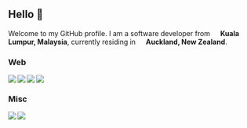 ## Hello 👋
Welcome to my GitHub profile. I am a software developer from <img src="https://hatscripts.github.io/circle-flags/flags/my.svg" width="13"> **Kuala Lumpur, Malaysia**, currently residing in <img src="https://hatscripts.github.io/circle-flags/flags/nz.svg" width="13"> **Auckland, New Zealand**.

### Web

<a href="https://github.com/rafiazman/triptime-web">
  <img align="left" src="https://github-readme-stats.vercel.app/api/pin/?username=rafiazman&repo=triptime-web" />
</a>

<a href="https://github.com/tantigers/triptime-api">
  <img align="left" src="https://github-readme-stats.vercel.app/api/pin/?username=tantigers&repo=triptime-api" />
</a>

<a href="https://github.com/rafiazman/react-ts-tailwindcss-template">
  <img align="left" src="https://github-readme-stats.vercel.app/api/pin/?username=rafiazman&repo=react-ts-tailwindcss-template" />
</a>

<a href="https://github.com/rafiazman/notinoti">
  <img src="https://github-readme-stats.vercel.app/api/pin/?username=rafiazman&repo=notinoti" />
</a>

### Misc
<a href="https://github.com/rafiazman/jaccardSimilarityCalculator">
  <img align="left" src="https://github-readme-stats.vercel.app/api/pin/?username=rafiazman&repo=jaccardSimilarityCalculator" />
</a>

<a href="https://github.com/rafiazman/lockmate">
  <img src="https://github-readme-stats.vercel.app/api/pin/?username=rafiazman&repo=lockmate" />
</a>
